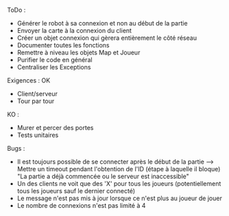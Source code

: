 ToDo :
 - Générer le robot à sa connexion et non au début de la partie
 - Envoyer la carte à la connexion du client
 - Créer un objet connexion qui gèrera entièrement le côté réseau
 - Documenter toutes les fonctions
 - Remettre à niveau les objets Map et Joueur
 - Purifier le code en général
 - Centraliser les Exceptions

Exigences :
OK
 - Client/serveur
 - Tour par tour

KO :
 - Murer et percer des portes
 - Tests unitaires


Bugs :
 - Il est toujours possible de se connecter après le début de la partie
    --> Mettre un timeout pendant l'obtention de l'ID (étape à laquelle il bloque)
        "La partie a déjà commencée ou le serveur est inaccessible"
 - Un des clients ne voit que des 'X' pour tous les joueurs (potentiellement tous les joueurs sauf le dernier connecté)
 - Le message n'est pas mis à jour lorsque ce n'est plus au joueur de jouer
 - Le nombre de connexions n'est pas limité à 4